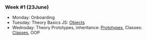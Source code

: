 ### Week #1 (23June)

- Monday: Onboarding
- Tuesday: Theory Basics JS: [Objects](https://learn.javascript.ru/object)
- Wednsday: Theory Prototypes, inheritance: [Prototypes](https://learn.javascript.ru/prototypes), Classes: [Classes](https://learn.javascript.ru/classes), OOP
